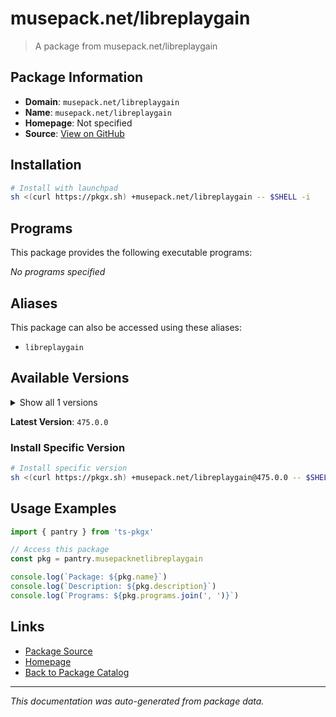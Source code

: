 # musepack.net/libreplaygain

> A package from musepack.net/libreplaygain

## Package Information

- **Domain**: `musepack.net/libreplaygain`
- **Name**: `musepack.net/libreplaygain`
- **Homepage**: Not specified
- **Source**: [View on GitHub](https://github.com/pkgxdev/pantry/tree/main/projects/musepack.net/libreplaygain/package.yml)

## Installation

```bash
# Install with launchpad
sh <(curl https://pkgx.sh) +musepack.net/libreplaygain -- $SHELL -i
```

## Programs

This package provides the following executable programs:

*No programs specified*

## Aliases

This package can also be accessed using these aliases:

- `libreplaygain`

## Available Versions

<details>
<summary>Show all 1 versions</summary>

- `475.0.0`

</details>

**Latest Version**: `475.0.0`

### Install Specific Version

```bash
# Install specific version
sh <(curl https://pkgx.sh) +musepack.net/libreplaygain@475.0.0 -- $SHELL -i
```

## Usage Examples

```typescript
import { pantry } from 'ts-pkgx'

// Access this package
const pkg = pantry.musepacknetlibreplaygain

console.log(`Package: ${pkg.name}`)
console.log(`Description: ${pkg.description}`)
console.log(`Programs: ${pkg.programs.join(', ')}`)
```

## Links

- [Package Source](https://github.com/pkgxdev/pantry/tree/main/projects/musepack.net/libreplaygain/package.yml)
- [Homepage](#)
- [Back to Package Catalog](../package-catalog.md)

---

*This documentation was auto-generated from package data.*
